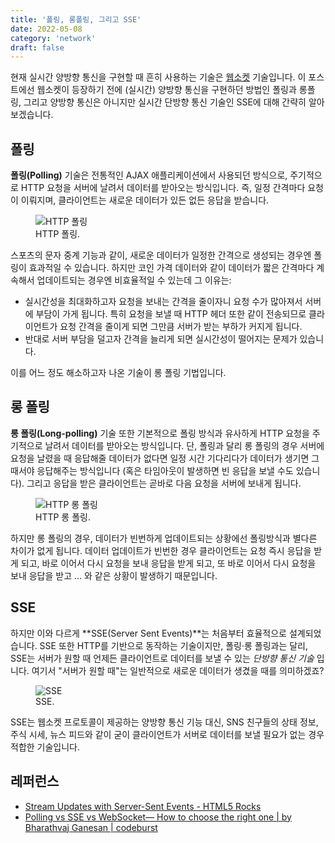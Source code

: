 ```yaml
---
title: '폴링, 롱폴링, 그리고 SSE'
date: 2022-05-08
category: 'network'
draft: false
---
```


현재 실시간 양방향 통신을 구현할 때 흔히 사용하는 기술은 [웹소켓](../websocket-protocol) 기술입니다. 이 포스트에선 웹소켓이 등장하기 전에 (실시간) 양방향 통신을 구현하던 방법인 폴링과 롱폴링, 그리고 양방향 통신은 아니지만 실시간 단방향 통신 기술인 SSE에 대해 간략히 알아보겠습니다.

## 폴링

**폴링(Polling)** 기술은 전통적인 AJAX 애플리케이션에서 사용되던 방식으로, 주기적으로 HTTP 요청을 서버에 날려서 데이터를 받아오는 방식입니다. 즉, 일정 간격마다 요청이 이뤄지며, 클라이언트는 새로운 데이터가 있든 없든 응답을 받습니다. 

<figure>
    <img src="https://cdn.jsdelivr.net/gh/jaehyeon48/jaehyeon48.github.io@master/assets/images/network/polling-and-sse/http_polling.png" alt="HTTP 폴링" />
  <figcaption>HTTP 폴링.</figcaption>
</figure>

스포츠의 문자 중계 기능과 같이, 새로운 데이터가 일정한 간격으로 생성되는 경우엔 폴링이 효과적일 수 있습니다.  하지만 코인 가격 데이터와 같이 데이터가 짧은 간격마다 계속해서 업데이트되는 경우엔 비효율적일 수 있는데 그 이유는:

- 실시간성을 최대화하고자 요청을 보내는 간격을 줄이자니 요청 수가 많아져서 서버에 부담이 가게 됩니다. 특히 요청을 보낼 때 HTTP 헤더 또한 같이 전송되므로 클라이언트가 요청 간격을 줄이게 되면 그만큼 서버가 받는 부하가 커지게 됩니다.
- 반대로 서버 부담을 덜고자 간격을 늘리게 되면 실시간성이 떨어지는 문제가 있습니다.

이를 어느 정도 해소하고자 나온 기술이 롱 폴링 기법입니다.

## 롱 폴링

**롱 폴링(Long-polling)** 기술 또한 기본적으로 폴링 방식과 유사하게 HTTP 요청을 주기적으로 날려서 데이터를 받아오는 방식입니다. 단, 폴링과 달리 롱 폴링의 경우 서버에 요청을 날렸을 때 응답해줄 데이터가 없다면 일정 시간 기다리다가 데이터가 생기면 그때서야 응답해주는 방식입니다 (혹은 타임아웃이 발생하면 빈 응답을 보낼 수도 있습니다). 그리고 응답을 받은 클라이언트는 곧바로 다음 요청을 서버에 보내게 됩니다.

<figure>
    <img src="https://cdn.jsdelivr.net/gh/jaehyeon48/jaehyeon48.github.io@master/assets/images/network/polling-and-sse/http_long_polling.png" alt="HTTP 롱 폴링" />
  <figcaption>HTTP 롱 폴링.</figcaption>
</figure>

하지만 롱 폴링의 경우, 데이터가 빈번하게 업데이트되는 상황에선 폴링방식과 별다른 차이가 없게 됩니다. 데이터 업데이트가 빈번한 경우 클라이언트는 요청 즉시 응답을 받게 되고, 바로 이어서 다시 요청을 보내 응답을 받게 되고, 또 바로 이어서 다시 요청을 보내 응답을 받고 … 와 같은 상황이 발생하기 때문입니다.

## SSE

하지만 이와 다르게 **SSE(Server Sent Events)**는 처음부터 효율적으로 설계되었습니다. SSE 또한 HTTP를 기반으로 동작하는 기술이지만, 폴링·롱 폴링과는 달리, SSE는 서버가 원할 때 언제든 클라이언트로 데이터를 보낼 수 있는 *단방향 통신 기술* 입니다. 여기서 "서버가 원할 때"는 일반적으로 새로운 데이터가 생겼을 때를 의미하겠죠?

<figure>
    <img src="https://cdn.jsdelivr.net/gh/jaehyeon48/jaehyeon48.github.io@master/assets/images/network/polling-and-sse/server_sent_events.png" alt="SSE" />
  <figcaption>SSE.</figcaption>
</figure>

SSE는 웹소켓 프로토콜이 제공하는 양방향 통신 기능 대신, SNS 친구들의 상태 정보, 주식 시세, 뉴스 피드와 같이 굳이 클라이언트가 서버로 데이터를 보낼 필요가 없는 경우 적합한 기술입니다.

## 레퍼런스

- [Stream Updates with Server-Sent Events - HTML5 Rocks](https://www.html5rocks.com/en/tutorials/eventsource/basics/)
- [Polling vs SSE vs WebSocket— How to choose the right one | by Bharathvaj Ganesan | codeburst](https://codeburst.io/polling-vs-sse-vs-websocket-how-to-choose-the-right-one-1859e4e13bd9)

